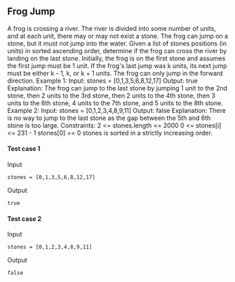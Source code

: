 
## Frog Jump
A frog is crossing a river. The river is divided into some number of units, and at each unit, there may or may not exist a stone. The frog can jump on a stone, but it must not jump into the water. Given a list of stones positions (in units) in sorted ascending order, determine if the frog can cross the river by landing on the last stone. Initially, the frog is on the first stone and assumes the first jump must be 1 unit. If the frog&#39;s last jump was k units, its next jump must be either k - 1, k, or k + 1 units. The frog can only jump in the forward direction. Example 1: Input: stones = [0,1,3,5,6,8,12,17] Output: true Explanation: The frog can jump to the last stone by jumping 1 unit to the 2nd stone, then 2 units to the 3rd stone, then 2 units to the 4th stone, then 3 units to the 6th stone, 4 units to the 7th stone, and 5 units to the 8th stone. Example 2: Input: stones = [0,1,2,3,4,8,9,11] Output: false Explanation: There is no way to jump to the last stone as the gap between the 5th and 6th stone is too large. Constraints: 2 &lt;= stones.length &lt;= 2000 0 &lt;= stones[i] &lt;= 231 - 1 stones[0] == 0 stones is sorted in a strictly increasing order.

#### Test case 1

Input

```
stones = [0,1,3,5,6,8,12,17]
```

Output

```
true
```

#### Test case 2

Input

```
stones = [0,1,2,3,4,8,9,11]
```

Output

```
false
```
  